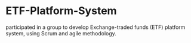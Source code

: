 # ETF-Platform-System
participated in a group to develop Exchange-traded funds (ETF) platform system, using Scrum and agile methodology.
